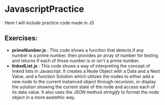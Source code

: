 # JavascriptPractice
Here I will include practice code made in JS

## Exercises:
- **primeNumber.js** : This code shows a function that detects if any number is a prime number, then provides an array of number for testing and returns if each of those number is or isn't a prime number.
- **linkedList.js** : This code shows a way of interpreting the concept of linked lists in Javascript. It creates a Node Object with a Data and a Next Value, and a function Solution which utilizes the nodes to either add a new node to the current instanced object through recursion, or display the solution showing the current state of the node and access each of its data value. It also uses the *JSON* method *stringify* to format the node object in a more aestethic way.